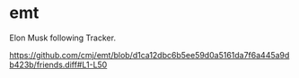 # emt
Elon Musk following Tracker.

https://github.com/cmj/emt/blob/d1ca12dbc6b5ee59d0a5161da7f6a445a9db423b/friends.diff#L1-L50
